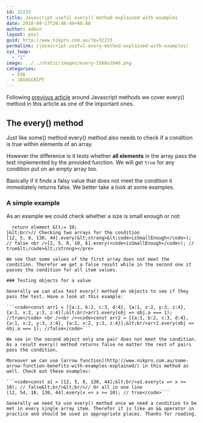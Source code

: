 ```yaml
---
id: 32233
title: Javascript useful every() method explained with examples
date: 2018-09-17T20:46:49+00:00
author: admin
layout: post
guid: http://www.nikpro.com.au/?p=32233
permalink: /javascript-useful-every-method-explained-with-examples/
xyz_twap:
  - "1"
image: ../../static/images/every-1568x1046.png
categories:
  - ES6
  - JAVASCRIPT
---
```

Following [previous article](http://www.nikpro.com.au/some-method-in-javascript-explained-with-examples/) around Javascript methods we cover every() method in this article as one of the important ones.

## The every() method

Just like some() method every() method also needs to check if a condition is true within elements of an array. 

However the difference is it tests whether **all elements** in the array pass the test implemented by the provided function. We will get `true` for any condition put on an empty array too.

Basically if it finds a falsy value that does not meet the condition it immediately returns false. We better take a look at some examples.

### A simple example

As an example we could check whether a size is small enough or not:

```<code>function isSmallEnough(element, index, array) {
  return element &lt;= 10;
}&lt;br/>// Checking two arrays for the condition
[12, 5, 8, 130, 44].every(&lt;strong>&lt;code>isSmallEnough</code>); // false <br />[2, 5, 0, 10, 6].every(<code>isSmallEnough</code>); // true&lt;/code>&lt;/strong></pre>

We see that some values of the first array does not meet the condition. Therefor we get a false result while in the second one it passes the condition for all item values.

### Testing objects for a value

Generally we can also test every() method on objects to see if they pass the test. Have a look at this example:

```<code>const arr1 = [{a:1, b:2, c:3, d:4}, {a:1, x:2, y:3, z:4}, {a:1, x:2, y:3, z:4}];&lt;br/>arr1.every(obj => obj.a === 1); //true</code> <br /><br /><code>const arr2 = [{a:1, b:2, c:3, d:4}, {a:1, x:2, y:3, z:4}, {a:2, x:2, y:3, z:4}];&lt;br/>arr2.every(obj => obj.a === 1); //false</code>```

We see in the second object only one pair does not meet the condition. As a result every() method returns false no matter the rest of pairs pass the condition.

Moreover we can use [arrow function](http://www.nikpro.com.au/some-arrow-function-benefits-with-examples-explained/) in this method as well. Check out these examples:

```<code>const a1 = [12, 5, 8, 130, 44];&lt;br/>a1.every(x => x >= 10); // false&lt;br/>&lt;br/>// Or all in one line
[12, 54, 18, 130, 44].every(x => x >= 10); // true</code>```

Generally we need to use every() method once we need a condition to be met in every single array item. Therefor it is like an && operator in practice and should be used in appropriate places. Thanks for reading.